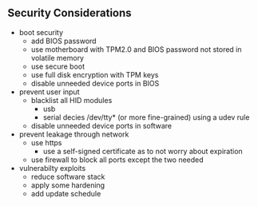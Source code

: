 ## Security Considerations

- boot security
    - add BIOS password
    - use motherboard with TPM2.0 and BIOS password not stored in volatile memory
    - use secure boot
    - use full disk encryption with TPM keys
    - disable unneeded device ports in BIOS
- prevent user input
    - blacklist all HID modules
        - usb
        - serial decies /dev/tty* (or more fine-grained) using a udev rule
    - disable unneeded device ports in software
- prevent leakage through network
    - use https
        - use a self-signed certificate as to not worry about expiration
    - use firewall to block all ports except the two needed
- vulnerabilty exploits
    - reduce software stack
    - apply some hardening
    - add update schedule
